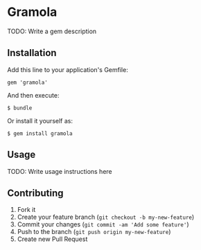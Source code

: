 # Gramola

TODO: Write a gem description

## Installation

Add this line to your application's Gemfile:

    gem 'gramola'

And then execute:

    $ bundle

Or install it yourself as:

    $ gem install gramola

## Usage

TODO: Write usage instructions here

## Contributing

1. Fork it
2. Create your feature branch (`git checkout -b my-new-feature`)
3. Commit your changes (`git commit -am 'Add some feature'`)
4. Push to the branch (`git push origin my-new-feature`)
5. Create new Pull Request
